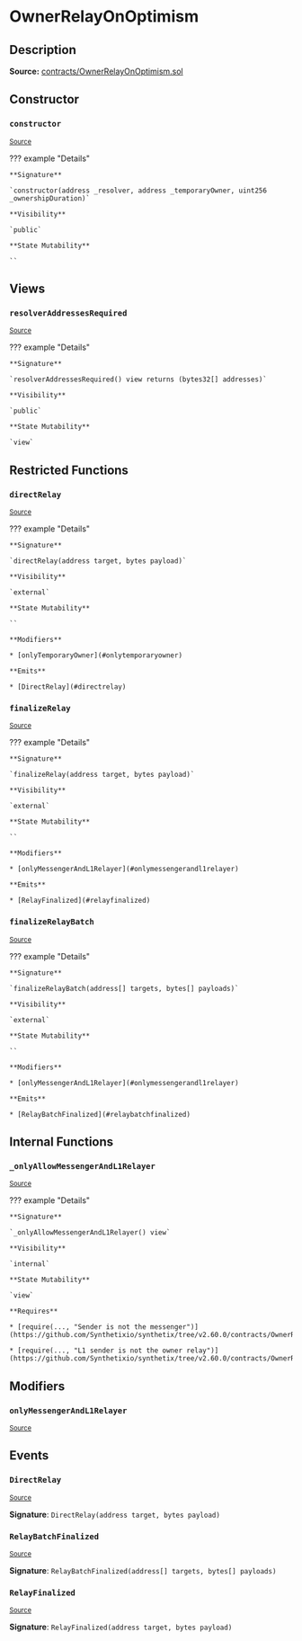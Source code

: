 # OwnerRelayOnOptimism

## Description

**Source:** [contracts/OwnerRelayOnOptimism.sol](https://github.com/Synthetixio/synthetix/tree/v2.60.0/contracts/OwnerRelayOnOptimism.sol)

## Constructor

### `constructor`

<sub>[Source](https://github.com/Synthetixio/synthetix/tree/v2.60.0/contracts/OwnerRelayOnOptimism.sol#L20)</sub>

??? example "Details"

    **Signature**

    `constructor(address _resolver, address _temporaryOwner, uint256 _ownershipDuration)`

    **Visibility**

    `public`

    **State Mutability**

    ``

## Views

### `resolverAddressesRequired`

<sub>[Source](https://github.com/Synthetixio/synthetix/tree/v2.60.0/contracts/OwnerRelayOnOptimism.sol#L57)</sub>

??? example "Details"

    **Signature**

    `resolverAddressesRequired() view returns (bytes32[] addresses)`

    **Visibility**

    `public`

    **State Mutability**

    `view`

## Restricted Functions

### `directRelay`

<sub>[Source](https://github.com/Synthetixio/synthetix/tree/v2.60.0/contracts/OwnerRelayOnOptimism.sol#L65)</sub>

??? example "Details"

    **Signature**

    `directRelay(address target, bytes payload)`

    **Visibility**

    `external`

    **State Mutability**

    ``

    **Modifiers**

    * [onlyTemporaryOwner](#onlytemporaryowner)

    **Emits**

    * [DirectRelay](#directrelay)

### `finalizeRelay`

<sub>[Source](https://github.com/Synthetixio/synthetix/tree/v2.60.0/contracts/OwnerRelayOnOptimism.sol#L71)</sub>

??? example "Details"

    **Signature**

    `finalizeRelay(address target, bytes payload)`

    **Visibility**

    `external`

    **State Mutability**

    ``

    **Modifiers**

    * [onlyMessengerAndL1Relayer](#onlymessengerandl1relayer)

    **Emits**

    * [RelayFinalized](#relayfinalized)

### `finalizeRelayBatch`

<sub>[Source](https://github.com/Synthetixio/synthetix/tree/v2.60.0/contracts/OwnerRelayOnOptimism.sol#L77)</sub>

??? example "Details"

    **Signature**

    `finalizeRelayBatch(address[] targets, bytes[] payloads)`

    **Visibility**

    `external`

    **State Mutability**

    ``

    **Modifiers**

    * [onlyMessengerAndL1Relayer](#onlymessengerandl1relayer)

    **Emits**

    * [RelayBatchFinalized](#relaybatchfinalized)

## Internal Functions

### `_onlyAllowMessengerAndL1Relayer`

<sub>[Source](https://github.com/Synthetixio/synthetix/tree/v2.60.0/contracts/OwnerRelayOnOptimism.sol#L43)</sub>

??? example "Details"

    **Signature**

    `_onlyAllowMessengerAndL1Relayer() view`

    **Visibility**

    `internal`

    **State Mutability**

    `view`

    **Requires**

    * [require(..., "Sender is not the messenger")](https://github.com/Synthetixio/synthetix/tree/v2.60.0/contracts/OwnerRelayOnOptimism.sol#L46)

    * [require(..., "L1 sender is not the owner relay")](https://github.com/Synthetixio/synthetix/tree/v2.60.0/contracts/OwnerRelayOnOptimism.sol#L47)

## Modifiers

### `onlyMessengerAndL1Relayer`

<sub>[Source](https://github.com/Synthetixio/synthetix/tree/v2.60.0/contracts/OwnerRelayOnOptimism.sol#L50)</sub>

## Events

### `DirectRelay`

<sub>[Source](https://github.com/Synthetixio/synthetix/tree/v2.60.0/contracts/OwnerRelayOnOptimism.sol#L87)</sub>

**Signature**: `DirectRelay(address target, bytes payload)`

### `RelayBatchFinalized`

<sub>[Source](https://github.com/Synthetixio/synthetix/tree/v2.60.0/contracts/OwnerRelayOnOptimism.sol#L89)</sub>

**Signature**: `RelayBatchFinalized(address[] targets, bytes[] payloads)`

### `RelayFinalized`

<sub>[Source](https://github.com/Synthetixio/synthetix/tree/v2.60.0/contracts/OwnerRelayOnOptimism.sol#L88)</sub>

**Signature**: `RelayFinalized(address target, bytes payload)`
